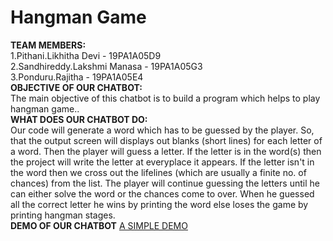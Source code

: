 # Hangman Game
**TEAM MEMBERS:**<br>
1.Pithani.Likhitha Devi - 19PA1A05D9<br>
2.Sandhireddy.Lakshmi Manasa - 19PA1A05G3<br>
3.Ponduru.Rajitha - 19PA1A05E4<br>
**OBJECTIVE OF OUR CHATBOT:**<br>
The main objective of this chatbot is to build a program which helps to play hangman game..<br>
**WHAT DOES OUR CHATBOT DO:**<br>
Our code will generate a word which has to be guessed by the player. So, that the output screen will displays out blanks (short lines) for each letter of a word. Then the player will guess a letter. If the letter is in the word(s) then the project will write the letter at everyplace it appears. If the letter isn't in the word then we cross out the lifelines (which are usually a finite no. of chances) from the list. The player will continue guessing the letters until he can either solve the word or the chances come to over. When he guessed all the correct letter he wins by printing the word else loses the game by printing hangman stages.<br>
**DEMO OF OUR CHATBOT**
[A SIMPLE DEMO](https://youtu.be/MhIH1fm60wM)
